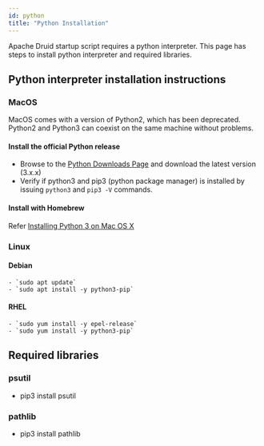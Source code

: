 ```yaml
---
id: python
title: "Python Installation"
---
```


<!--
  ~ Licensed to the Apache Software Foundation (ASF) under one
  ~ or more contributor license agreements.  See the NOTICE file
  ~ distributed with this work for additional information
  ~ regarding copyright ownership.  The ASF licenses this file
  ~ to you under the Apache License, Version 2.0 (the
  ~ "License"); you may not use this file except in compliance
  ~ with the License.  You may obtain a copy of the License at
  ~
  ~   http://www.apache.org/licenses/LICENSE-2.0
  ~
  ~ Unless required by applicable law or agreed to in writing,
  ~ software distributed under the License is distributed on an
  ~ "AS IS" BASIS, WITHOUT WARRANTIES OR CONDITIONS OF ANY
  ~ KIND, either express or implied.  See the License for the
  ~ specific language governing permissions and limitations
  ~ under the License.
  -->

Apache Druid startup script requires a python interpreter. This page has steps to install python interpreter and required libraries.

## Python interpreter installation instructions

### MacOS
MacOS comes with a version of Python2, which has been deprecated. Python2 and Python3 can coexist on the same machine without problems.

#### Install the official Python release
* Browse to the [Python Downloads Page](https://www.python.org/downloads/) and download the latest version (3.x.x)
* Verify if python3 and pip3 (python package manager) is installed by issuing `python3` and `pip3 -V` commands. 

#### Install with Homebrew
Refer [Installing Python 3 on Mac OS X](https://docs.python-guide.org/starting/install3/osx/)

### Linux

#### Debian
    - `sudo apt update`
    - `sudo apt install -y python3-pip`
#### RHEL 
    - `sudo yum install -y epel-release`
    - `sudo yum install -y python3-pip`

## Required libraries 

### psutil
- pip3 install psutil 

### pathlib 
- pip3 install pathlib 